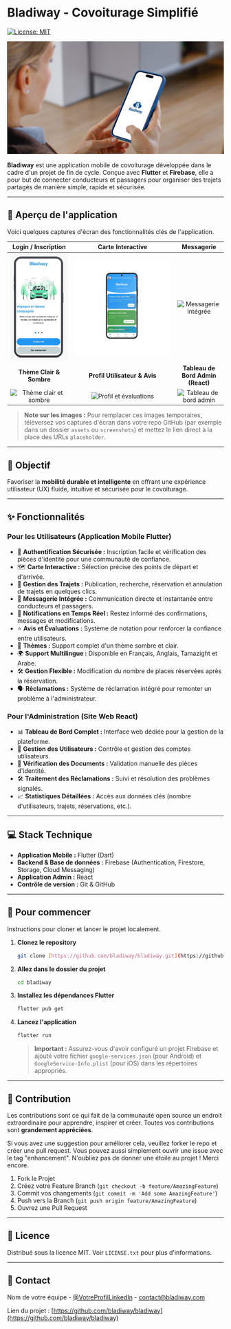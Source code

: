 # Bladiway - Covoiturage Simplifié

[![License: MIT](https://img.shields.io/badge/License-MIT-yellow.svg)](https://opensource.org/licenses/MIT)

![Bannière de présentation de Bladiway](https://github.com/Sofiane-Meziane/Bladiway/blob/31bbc8f7c288badcc5daa317b09af76eddfe67d6/assets/images/banniere%20readme%2001.png)

**Bladiway** est une application mobile de covoiturage développée dans le cadre d'un projet de fin de cycle. Conçue avec **Flutter** et **Firebase**, elle a pour but de connecter conducteurs et passagers pour organiser des trajets partagés de manière simple, rapide et sécurisée.

---

## 📸 Aperçu de l'application

Voici quelques captures d'écran des fonctionnalités clés de l'application.

| Login / Inscription | Carte Interactive | Messagerie |
| :---: | :---: | :---: |
| ![Ecran de connexion](https://github.com/Sofiane-Meziane/Bladiway/blob/276df26704bd9350ee89477b731b26d119aff16e/assets/images/ecran%20inscription.png) | ![Carte interactive pour les trajets](https://github.com/Sofiane-Meziane/Bladiway/blob/9f167bf83b526fd15870868e8d5e82d26f95fce2/assets/images/ecran%20acceuil01.png) | ![Messagerie intégrée](https://via.placeholder.com/300x600.png?text=Chat+Screen) |
| **Thème Clair & Sombre** | **Profil Utilisateur & Avis** | **Tableau de Bord Admin (React)** |
| ![Thème clair et sombre](https://via.placeholder.com/300x600.png?text=Themes) | ![Profil et évaluations](https://via.placeholder.com/300x600.png?text=Profile+Screen) | ![Tableau de bord admin](https://via.placeholder.com/800x500.png?text=Admin+Dashboard) |

> **Note sur les images :** Pour remplacer ces images temporaires, téléversez vos captures d'écran dans votre repo GitHub (par exemple dans un dossier `assets` ou `screenshots`) et mettez le lien direct à la place des URLs `placeholder`.

---

## 🎯 Objectif

Favoriser la **mobilité durable et intelligente** en offrant une expérience utilisateur (UX) fluide, intuitive et sécurisée pour le covoiturage.

---

## ✨ Fonctionnalités

### Pour les Utilisateurs (Application Mobile Flutter)
* 🔐 **Authentification Sécurisée :** Inscription facile et vérification des pièces d'identité pour une communauté de confiance.
* 🗺️ **Carte Interactive :** Sélection précise des points de départ et d'arrivée.
* 🚗 **Gestion des Trajets :** Publication, recherche, réservation et annulation de trajets en quelques clics.
* 💬 **Messagerie Intégrée :** Communication directe et instantanée entre conducteurs et passagers.
* 🔔 **Notifications en Temps Réel :** Restez informé des confirmations, messages et modifications.
* ⭐ **Avis et Évaluations :** Système de notation pour renforcer la confiance entre utilisateurs.
* 🎨 **Thèmes :** Support complet d'un thème sombre et clair.
* 🌍 **Support Multilingue :** Disponible en Français, Anglais, Tamazight et Arabe.
* 🛠️ **Gestion Flexible :** Modification du nombre de places réservées après la réservation.
* 🗣️ **Réclamations :** Système de réclamation intégré pour remonter un problème à l'administrateur.

### Pour l'Administration (Site Web React)
* 📊 **Tableau de Bord Complet :** Interface web dédiée pour la gestion de la plateforme.
* 👥 **Gestion des Utilisateurs :** Contrôle et gestion des comptes utilisateurs.
* 📄 **Vérification des Documents :** Validation manuelle des pièces d'identité.
* 🛠️ **Traitement des Réclamations :** Suivi et résolution des problèmes signalés.
* 📈 **Statistiques Détaillées :** Accès aux données clés (nombre d'utilisateurs, trajets, réservations, etc.).

---

## 💻 Stack Technique

* **Application Mobile :** Flutter (Dart)
* **Backend & Base de données :** Firebase (Authentication, Firestore, Storage, Cloud Messaging)
* **Application Admin :** React
* **Contrôle de version :** Git & GitHub

---

## 🚀 Pour commencer

Instructions pour cloner et lancer le projet localement.

1.  **Clonez le repository**
    ```sh
    git clone [https://github.com/bladiway/bladiway.git](https://github.com/bladiway/bladiway.git)
    ```
2.  **Allez dans le dossier du projet**
    ```sh
    cd bladiway
    ```
3.  **Installez les dépendances Flutter**
    ```sh
    flutter pub get
    ```
4.  **Lancez l'application**
    ```sh
    flutter run
    ```
    > **Important :** Assurez-vous d'avoir configuré un projet Firebase et ajouté votre fichier `google-services.json` (pour Android) et `GoogleService-Info.plist` (pour iOS) dans les répertoires appropriés.

---

## 🤝 Contribution

Les contributions sont ce qui fait de la communauté open source un endroit extraordinaire pour apprendre, inspirer et créer. Toutes vos contributions sont **grandement appréciées**.

Si vous avez une suggestion pour améliorer cela, veuillez forker le repo et créer une pull request. Vous pouvez aussi simplement ouvrir une issue avec le tag "enhancement". N'oubliez pas de donner une étoile au projet ! Merci encore.

1.  Fork le Projet
2.  Créez votre Feature Branch (`git checkout -b feature/AmazingFeature`)
3.  Commit vos changements (`git commit -m 'Add some AmazingFeature'`)
4.  Push vers la Branch (`git push origin feature/AmazingFeature`)
5.  Ouvrez une Pull Request

---

## 📄 Licence

Distribué sous la licence MIT. Voir `LICENSE.txt` pour plus d'informations.

---

## 📧 Contact

Nom de votre équipe - [@VotreProfilLinkedIn](https://www.linkedin.com/in/votreprofil/) - contact@bladiway.com

Lien du projet : [https://github.com/bladiway/bladiway](https://github.com/bladiway/bladiway)
